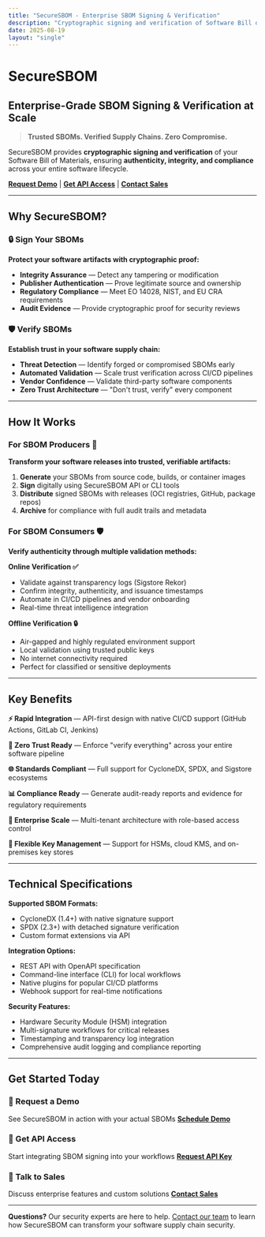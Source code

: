 ```yaml
---
title: "SecureSBOM - Enterprise SBOM Signing & Verification"
description: "Cryptographic signing and verification of Software Bill of Materials (SBOMs) for trusted supply chain security. Ensure authenticity, integrity, and compliance."
date: 2025-08-19
layout: "single"
---
```


# SecureSBOM
## Enterprise-Grade SBOM Signing & Verification at Scale

> **Trusted SBOMs. Verified Supply Chains. Zero Compromise.**

SecureSBOM provides **cryptographic signing and verification** of your Software Bill of Materials, ensuring **authenticity, integrity, and compliance** across your entire software lifecycle.

**[Request Demo](/contactus/?type=demo)** | **[Get API Access](/contactus/?type=api)** | **[Contact Sales](/contactus/?type=sales)**

---

## Why SecureSBOM?

### 🔒 Sign Your SBOMs
**Protect your software artifacts with cryptographic proof:**
- **Integrity Assurance** — Detect any tampering or modification
- **Publisher Authentication** — Prove legitimate source and ownership  
- **Regulatory Compliance** — Meet EO 14028, NIST, and EU CRA requirements
- **Audit Evidence** — Provide cryptographic proof for security reviews

### 🛡️ Verify SBOMs
**Establish trust in your software supply chain:**
- **Threat Detection** — Identify forged or compromised SBOMs early
- **Automated Validation** — Scale trust verification across CI/CD pipelines
- **Vendor Confidence** — Validate third-party software components
- **Zero Trust Architecture** — "Don't trust, verify" every component

---

## How It Works

### For SBOM Producers 🔨
**Transform your software releases into trusted, verifiable artifacts:**

1. **Generate** your SBOMs from source code, builds, or container images
2. **Sign** digitally using SecureSBOM API or CLI tools
3. **Distribute** signed SBOMs with releases (OCI registries, GitHub, package repos)
4. **Archive** for compliance with full audit trails and metadata

### For SBOM Consumers 🛡️
**Verify authenticity through multiple validation methods:**

**Online Verification ✅**
- Validate against transparency logs (Sigstore Rekor)
- Confirm integrity, authenticity, and issuance timestamps
- Automate in CI/CD pipelines and vendor onboarding
- Real-time threat intelligence integration

**Offline Verification 🔒**
- Air-gapped and highly regulated environment support
- Local validation using trusted public keys
- No internet connectivity required
- Perfect for classified or sensitive deployments

---

## Key Benefits

**⚡ Rapid Integration** — API-first design with native CI/CD support (GitHub Actions, GitLab CI, Jenkins)

**🔐 Zero Trust Ready** — Enforce "verify everything" across your entire software pipeline

**🌐 Standards Compliant** — Full support for CycloneDX, SPDX, and Sigstore ecosystems

**📊 Compliance Ready** — Generate audit-ready reports and evidence for regulatory requirements

**🏢 Enterprise Scale** — Multi-tenant architecture with role-based access control

**🔑 Flexible Key Management** — Support for HSMs, cloud KMS, and on-premises key stores

---

## Technical Specifications

**Supported SBOM Formats:**
- CycloneDX (1.4+) with native signature support
- SPDX (2.3+) with detached signature verification
- Custom format extensions via API

**Integration Options:**
- REST API with OpenAPI specification
- Command-line interface (CLI) for local workflows  
- Native plugins for popular CI/CD platforms
- Webhook support for real-time notifications

**Security Features:**
- Hardware Security Module (HSM) integration
- Multi-signature workflows for critical releases
- Timestamping and transparency log integration
- Comprehensive audit logging and compliance reporting

---

## Get Started Today

### 🎯 Request a Demo
See SecureSBOM in action with your actual SBOMs
**[Schedule Demo](/contactus/?type=demo)**

### 🔑 Get API Access
Start integrating SBOM signing into your workflows
**[Request API Key](/contactus/?type=api)**

### 💬 Talk to Sales
Discuss enterprise features and custom solutions
**[Contact Sales](/contactus/?type=sales)**

---

**Questions?** Our security experts are here to help. [Contact our team](/contactus/) to learn how SecureSBOM can transform your software supply chain security.
